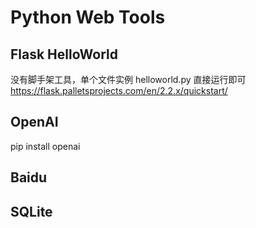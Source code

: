 # Python Web Tools

## Flask  HelloWorld
没有脚手架工具，单个文件实例 helloworld.py
直接运行即可
https://flask.palletsprojects.com/en/2.2.x/quickstart/





## OpenAI
pip install openai


## Baidu



## SQLite


